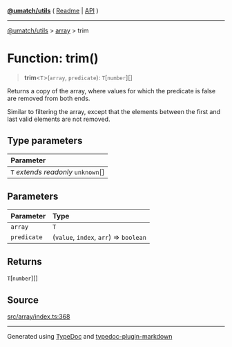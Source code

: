[**@umatch/utils**](../../README.md) ( [Readme](../../README.md) \| [API](../../API.md) )

---

[@umatch/utils](../../API.md) > [array](../README.md) > trim

# Function: trim()

> **trim**\<`T`\>(`array`, `predicate`): `T`[`number`][]

Returns a copy of the array, where values for which the predicate
is false are removed from both ends.

Similar to filtering the array, except that the elements between
the first and last valid elements are not removed.

## Type parameters

| Parameter                            |
| :----------------------------------- |
| `T` _extends_ _readonly_ `unknown`[] |

## Parameters

| Parameter   | Type                                   |
| :---------- | :------------------------------------- |
| `array`     | `T`                                    |
| `predicate` | (`value`, `index`, `arr`) => `boolean` |

## Returns

`T`[`number`][]

## Source

[src/array/index.ts:368](https://github.com/umatch-oficial/utils/blob/a9008ad/src/array/index.ts#L368)

---

Generated using [TypeDoc](https://typedoc.org/) and [typedoc-plugin-markdown](https://www.npmjs.com/package/typedoc-plugin-markdown)
